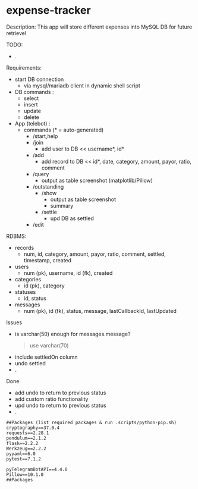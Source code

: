 # expense-tracker

Description: This app will store different expenses into MySQL DB for future retrievel

TODO:

- .

Requirements:

- start DB connection
  - via mysql/mariadb client in dynamic shell script
- DB commands :
  - select
  - insert
  - update
  - delete
- App (telebot) :
  - commands (\* = auto-generated)
    - /start,help
    - /join
      - add user to DB << username\*, id\*
    - /add
      - add record to DB << id\*, date, category, amount, payor, ratio, comment
    - /query
      - output as table screenshot (matplotlib/Pillow)
    - /outstanding
      - /show
        - output as table screenshot
        - summary
      - /settle
        - upd DB as settled
    - /edit

RDBMS:

- records
  - num, id, category, amount, payor, ratio, comment, settled, timestamp, created
- users
  - num (pk), username, id (fk), created
- categories
  - id (pk), category
- statuses
  - id, status
- messages
  - num (pk), id (fk), status, message, lastCallbackId, lastUpdated

Issues

- is varchar(50) enough for messages.message?
  > use varchar(70)
- include settledOn column
- undo settled
- .

Done

- add undo to return to previous status
- add custom ratio functionality
- upd undo to return to previous status
- .

```
##Packages (list required packages & run .scripts/python-pip.sh)
cryptography==37.0.4
requests==2.28.1
pendulum==2.1.2
flask==2.2.2
Werkzeug==2.2.2
pyyaml==6.0
pytest==7.1.2

pyTelegramBotAPI==4.4.0
Pillow==10.1.0
##Packages
```
